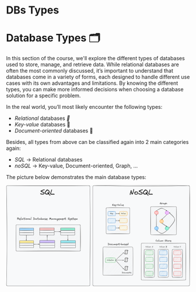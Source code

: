 # DBs Types

# Database Types 🗂️

In this section of the course, we'll explore the different types of databases used to store, manage, and retrieve data. While relational databases are often the most commonly discussed, it’s important to understand that databases come in a variety of forms, each designed to handle different use cases with its own advantages and limitations. By knowing the different types, you can make more informed decisions when choosing a database solution for a specific problem.

In the real world, you’ll most likely encounter the following types:

- *Relational* databases *🔗*
- *Key-value* databases 🔑
- *Document-oriented* databases 📄

Besides, all types from above can be classified again into 2 main categories again:

- *SQL* → Relational databases
- *noSQL* → Key-value, Document-oriented, Graph, …

The picture below demonstrates the main database types:

![sql-vs-nosql](img/sql-vs-nosql.png)